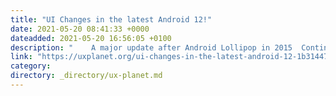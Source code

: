 ```yaml
---
title: "UI Changes in the latest Android 12!"
date: 2021-05-20 08:41:33 +0000
dateadded: 2021-05-20 16:56:05 +0100
description: "    A major update after Android Lollipop in 2015  Continue reading on UX Planet »  "
link: "https://uxplanet.org/ui-changes-in-the-latest-android-12-1b3144760841?source=rss----819cc2aaeee0---4"
category:
directory: _directory/ux-planet.md
---
```

